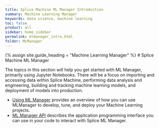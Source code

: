 ```yaml
---
title: Splice Machine ML Manager Introduction
summary: Machine Learning Manager
keywords: data science, machine learning
toc: false
product: all
sidebar: home_sidebar
permalink: mlmanager_intro.html
folder: MLManager
---
```

<section>
<div class="TopicContent" data-swiftype-index="true" markdown="1">
{% assign site.guide_heading = "Machine Learning Manager" %}
# Splice Machine ML Manager

The topics in this section will help you get started with ML Manager, primarily using Jupyter Notebooks. There will be a focus on importing and accessing data within Splice Machine, performing data analysis and engineering, building and tracking machine learning models, and deployment of models into production.

* [Using ML Manager](mlmanager_using.html) provides an overview of how you can use MLManager to develop, tune, and deploy your Machine Learning projects.
* [ML Manager API](mlmanager_api.html) describes the application programming interface you can use in your code to interact with Splice ML Manager.


</div>
</section>
